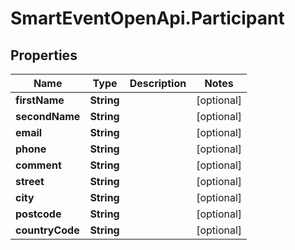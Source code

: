 # SmartEventOpenApi.Participant

## Properties
Name | Type | Description | Notes
------------ | ------------- | ------------- | -------------
**firstName** | **String** |  | [optional] 
**secondName** | **String** |  | [optional] 
**email** | **String** |  | [optional] 
**phone** | **String** |  | [optional] 
**comment** | **String** |  | [optional] 
**street** | **String** |  | [optional] 
**city** | **String** |  | [optional] 
**postcode** | **String** |  | [optional] 
**countryCode** | **String** |  | [optional] 
